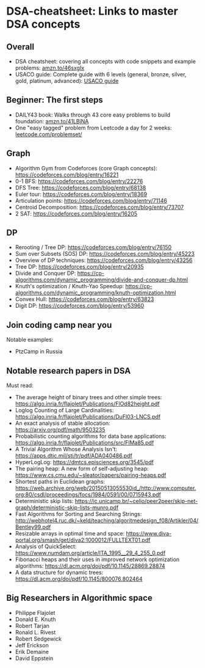# DSA-cheatsheet: Links to master DSA concepts

## Overall

* DSA cheatsheet: covering all concepts with code snippets and example problems: [amzn.to/46sxgIx](https://amzn.to/46sxgIx)
* USACO guide: Complete guide with 6 levels (general, bronze, silver, gold, platinum, advanced): [USACO guide](https://usaco.guide/adv/springboards?lang=cpp)

## Beginner: The first steps

* DAILY43 book: Walks through 43 core easy problems to build foundation: [amzn.to/41LBjNA](https://amzn.to/41LBjNA)
* One "easy tagged" problem from Leetcode a day for 2 weeks: [leetcode.com/problemset/](https://leetcode.com/problemset/)

## Graph

* Algorithm Gym from Codeforces (core Graph concepts): https://codeforces.com/blog/entry/16221
* 0-1 BFS: https://codeforces.com/blog/entry/22276
* DFS Tree: https://codeforces.com/blog/entry/68138
* Euler tour: https://codeforces.com/blog/entry/18369
* Articulation points: https://codeforces.com/blog/entry/71146
* Centroid Decomposition: https://codeforces.com/blog/entry/73707
* 2 SAT: https://codeforces.com/blog/entry/16205

## DP

* Rerooting / Tree DP: https://codeforces.com/blog/entry/76150
* Sum over Subsets (SOS) DP: https://codeforces.com/blog/entry/45223
* Overview of DP techniques: https://codeforces.com/blog/entry/43256
* Tree DP: https://codeforces.com/blog/entry/20935
* Divide and Conquer DP: https://cp-algorithms.com/dynamic_programming/divide-and-conquer-dp.html
* Knuth's optimization / Knuth-Yao Speedup: https://cp-algorithms.com/dynamic_programming/knuth-optimization.html
* Convex Hull: https://codeforces.com/blog/entry/63823
* Digit DP: https://codeforces.com/blog/entry/53960

## Join coding camp near you

Notable examples:

* PtzCamp in Russia

## Notable research papers in DSA

Must read:

* The average height of binary trees and other simple trees: https://algo.inria.fr/flajolet/Publications/FlOd82height.pdf
* Loglog Counting of Large Cardinalities: https://algo.inria.fr/flajolet/Publications/DuFl03-LNCS.pdf
* An exact analysis of stable allocation: https://arxiv.org/pdf/math/9503235
* Probabilistic counting algorithms for data base applications: https://algo.inria.fr/flajolet/Publications/src/FlMa85.pdf
* A Trivial Algorithm Whose Analysis Isn't: https://apps.dtic.mil/sti/tr/pdf/ADA040486.pdf 
* HyperLogLog: https://dmtcs.episciences.org/3545/pdf
* The pairing heap: A new form of self-adjusting heap: https://www.cs.cmu.edu/~sleator/papers/pairing-heaps.pdf
* Shortest paths in Euclidean graphs: https://web.archive.org/web/20150513055530id_/http://www.computer.org:80/csdl/proceedings/focs/1984/0591/00/0715943.pdf
* Deterministic skip lists: https://ic.unicamp.br/~celio/peer2peer/skip-net-graph/deterministic-skip-lists-munro.pdf
* Fast Algorithms for Sorting and Searching Strings: http://webhotel4.ruc.dk/~keld/teaching/algoritmedesign_f08/Artikler/04/Bentley99.pdf
* Resizable arrays in optimal time and space: https://www.diva-portal.org/smash/get/diva2:1000012/FULLTEXT01.pdf
* Analysis of QuickSelect: https://www.numdam.org/article/ITA_1995__29_4_255_0.pdf
* Fibonacci heaps and their uses in improved network optimization algorithms: https://dl.acm.org/doi/pdf/10.1145/28869.28874
* A data structure for dynamic trees: https://dl.acm.org/doi/pdf/10.1145/800076.802464

## Big Researchers in Algorithmic space

* Philippe Flajolet
* Donald E. Knuth
* Robert Tarjan
* Ronald L. Rivest
* Robert Sedgewick
* Jeff Erickson
* Erik Demaine
* David Eppstein

